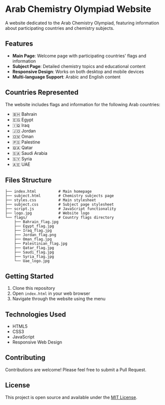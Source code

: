 # Arab Chemistry Olympiad Website

A website dedicated to the Arab Chemistry Olympiad, featuring information about participating countries and chemistry subjects.

## Features

- **Main Page**: Welcome page with participating countries' flags and information
- **Subject Page**: Detailed chemistry topics and educational content
- **Responsive Design**: Works on both desktop and mobile devices
- **Multi-language Support**: Arabic and English content

## Countries Represented

The website includes flags and information for the following Arab countries:
- 🇧🇭 Bahrain
- 🇪🇬 Egypt  
- 🇮🇶 Iraq
- 🇯🇴 Jordan
- 🇴🇲 Oman
- 🇵🇸 Palestine
- 🇶🇦 Qatar
- 🇸🇦 Saudi Arabia
- 🇸🇾 Syria
- 🇦🇪 UAE

## Files Structure

```
├── index.html          # Main homepage
├── subject.html        # Chemistry subjects page
├── styles.css          # Main stylesheet
├── subject.css         # Subject page stylesheet
├── script.js           # JavaScript functionality
├── logo.jpg            # Website logo
└── flags/              # Country flags directory
    ├── Bahrain_flag.jpg
    ├── Egypt_flag.jpg
    ├── Iraq_flag.jpg
    ├── Jordan_flag.png
    ├── Oman_flag.jpg
    ├── Palestinian_flag.jpg
    ├── Qatar_flag.jpg
    ├── Saudi_flag.jpg
    ├── Syria_flag.jpg
    └── Uae_logo.jpg
```

## Getting Started

1. Clone this repository
2. Open `index.html` in your web browser
3. Navigate through the website using the menu

## Technologies Used

- HTML5
- CSS3
- JavaScript
- Responsive Web Design

## Contributing

Contributions are welcome! Please feel free to submit a Pull Request.

## License

This project is open source and available under the [MIT License](LICENSE). 